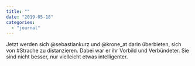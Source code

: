 ```yaml
---
title: ""
date: "2019-05-18"
categories: 
  - "journal"
---
```


Jetzt werden sich @sebastiankurz und @krone\_at darin überbieten, sich von #Strache zu distanzieren. Dabei war er ihr Vorbild und Verbündeter. Sie sind nicht besser, nur vielleicht etwas intelligenter.
